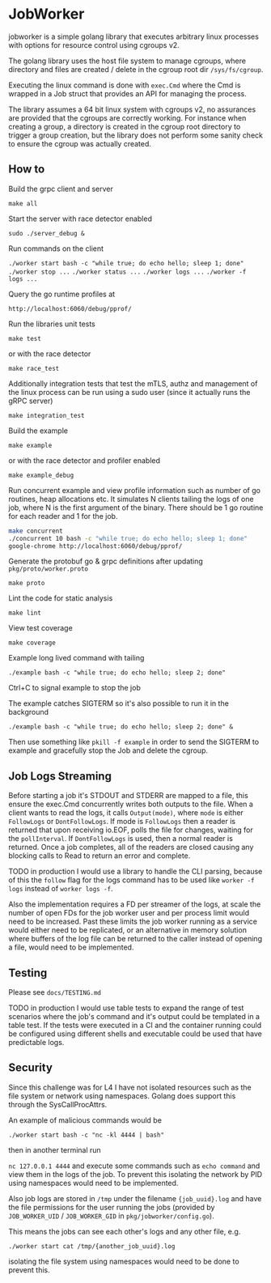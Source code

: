 # JobWorker
jobworker is a simple golang library that executes arbitrary linux processes with options for resource control using cgroups v2.

The golang library uses the host file system to manage cgroups, where directory and files are created / delete in the cgroup root dir `/sys/fs/cgroup`.

Executing the linux command is done with `exec.Cmd` where the Cmd is wrapped in a Job struct that provides an API for managing the process.

The library assumes a 64 bit linux system with cgroups v2, no assurances are provided that the cgroups are correctly working. For instance when creating a group, a directory is created in the cgroup root directory to trigger a group creation, but the library does not perform some sanity check to ensure the cgroup was actually created.

## How to

Build the grpc client and server

`make all`

Start the server with race detector enabled

`sudo ./server_debug &`

Run commands on the client

`./worker start bash -c "while true; do echo hello; sleep 1; done"`
`./worker stop ...`
`./worker status ...`
`./worker logs ...`
`./worker -f logs ...`

Query the go runtime profiles at

`http://localhost:6060/debug/pprof/`

Run the libraries unit tests

`make test`

or with the race detector

`make race_test`

Additionally integration tests that test the mTLS, authz and management of the linux process can be run using a sudo user (since it actually runs the gRPC server)

`make integration_test`

Build the example

`make example`

or with the race detector and profiler enabled

`make example_debug`

Run concurrent example and view profile information such as number of go routines, heap allocations etc. It simulates N clients tailing the logs of one job, where N is the first argument of the binary. There should be 1 go routine for each reader and 1 for the job.

```bash
make concurrent
./concurrent 10 bash -c "while true; do echo hello; sleep 1; done"
google-chrome http://localhost:6060/debug/pprof/
```

Generate the protobuf go & grpc definitions after updating `pkg/proto/worker.proto`

`make proto`

Lint the code for static analysis

`make lint`

View test coverage

`make coverage`

Example long lived command with tailing

`./example bash -c "while true; do echo hello; sleep 2; done"`

Ctrl+C to signal example to stop the job

The example catches SIGTERM so it's also possible to run it in the background

`./example bash -c "while true; do echo hello; sleep 2; done" &`

Then use something like `pkill -f example` in order to send the SIGTERM to example and gracefully stop the Job and delete the cgroup.

## Job Logs Streaming

Before starting a job it's STDOUT and STDERR are mapped to a file, this ensure the exec.Cmd concurrently writes both outputs to the file. When a client wants to read the logs, it calls `Output(mode)`, where `mode` is either `FollowLogs` or `DontFollowLogs`. If mode is `FollowLogs` then a reader is returned that upon receiving io.EOF, polls the file for changes, waiting for the `pollInterval`. If `DontFollowLogs` is used, then a normal reader is returned. Once a job completes, all of the readers are closed causing any blocking calls to Read to return an error and complete.

TODO in production I would use a library to handle the CLI parsing, because of this the `follow` flag for the logs command has to be used like `worker -f logs` instead of `worker logs -f`.

Also the implementation requires a FD per streamer of the logs, at scale the number of open FDs for the job worker user and per process limit would need to be increased. Past these limits the job worker running as a service would either need to be replicated, or an alternative in memory solution where buffers of the log file can be returned to the caller instead of opening a file, would need to be implemented.

## Testing

Please see `docs/TESTING.md`

TODO in production I would use table tests to expand the range of test scenarios where the job's command and it's output could be templated in a table test. If the tests were executed in a CI and the container running could be configured using different shells and executable could be used that have predictable logs.

## Security

Since this challenge was for L4 I have not isolated resources such as the file system or network using namespaces. Golang does support this through the SysCallProcAttrs.

An example of malicious commands would be

`./worker start bash -c "nc -kl 4444 | bash"`

then in another terminal run

`nc 127.0.0.1 4444` and execute some commands such as `echo command` and view them in the logs of the job. To prevent this isolating the network by PID using namespaces would need to be implemented.

Also job logs are stored in `/tmp` under the filename `{job_uuid}.log` and have the file permissions for the user running the jobs (provided by `JOB_WORKER_UID` / `JOB_WORKER_GID` in `pkg/jobworker/config.go`).

This means the jobs can see each other's logs and any other file, e.g.

`./worker start cat /tmp/{another_job_uuid}.log`

isolating the file system using namespaces would need to be done to prevent this.